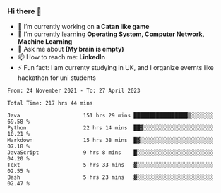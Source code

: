 ### Hi there 👋
- 🔭 I’m currently working on **a Catan like game**
- 🌱 I’m currently learning **Operating System, Computer Network, Machine Learning**
- 💬 Ask me about **(My brain is empty)**
- 📫 How to reach me: **LinkedIn**
- ⚡ Fun fact: I am currenty studying in UK, and I organize evernts like hackathon for uni students

<!--START_SECTION:waka-->

```text
From: 24 November 2021 - To: 27 April 2023

Total Time: 217 hrs 44 mins

Java                    151 hrs 29 mins █████████████████▒░░░░░░░   69.58 %
Python                  22 hrs 14 mins  ██▓░░░░░░░░░░░░░░░░░░░░░░   10.21 %
Markdown                15 hrs 38 mins  █▓░░░░░░░░░░░░░░░░░░░░░░░   07.18 %
JavaScript              9 hrs 8 mins    █░░░░░░░░░░░░░░░░░░░░░░░░   04.20 %
Text                    5 hrs 33 mins   ▓░░░░░░░░░░░░░░░░░░░░░░░░   02.55 %
Bash                    5 hrs 23 mins   ▓░░░░░░░░░░░░░░░░░░░░░░░░   02.47 %
```

<!--END_SECTION:waka-->
